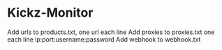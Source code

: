 # Kickz-Monitor
Add urls to products.txt, one url each line
Add proxies to proxies.txt one each line ip:port:username:password
Add webhook to webhook.txt 


